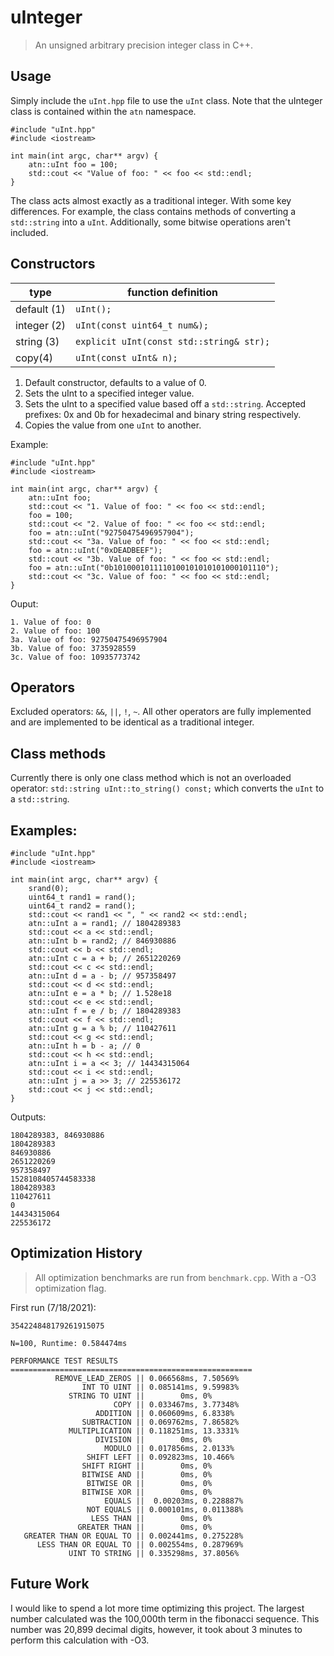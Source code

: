 # uInteger
> An unsigned arbitrary precision integer class in C++.

## Usage

Simply include the `uInt.hpp` file to use the `uInt` class. Note that the uInteger class is contained within the `atn` namespace. 

```
#include "uInt.hpp"
#include <iostream>

int main(int argc, char** argv) {
    atn::uInt foo = 100;
    std::cout << "Value of foo: " << foo << std::endl;
}
```

The class acts almost exactly as a traditional integer. With some key differences. For example, the class contains methods of converting a `std::string` into a `uInt`. Additionally, some bitwise operations aren't included.

## Constructors

type        | function definition
----------- | -------------------
default (1) | `uInt();`
integer (2) | `uInt(const uint64_t num&);`
string (3)  | `explicit uInt(const std::string& str);` 
copy(4)     | `uInt(const uInt& n);`
1. Default constructor, defaults to a value of 0.
2. Sets the uInt to a specified integer value.
3. Sets the uInt to a specified value based off a `std::string`. Accepted prefixes: 0x and 0b for hexadecimal and binary string respectively.
4. Copies the value from one `uInt` to another.

Example:
```
#include "uInt.hpp"
#include <iostream>

int main(int argc, char** argv) {
    atn::uInt foo;
    std::cout << "1. Value of foo: " << foo << std::endl;
    foo = 100;
    std::cout << "2. Value of foo: " << foo << std::endl;
    foo = atn::uInt("92750475496957904");
    std::cout << "3a. Value of foo: " << foo << std::endl;
    foo = atn::uInt("0xDEADBEEF");
    std::cout << "3b. Value of foo: " << foo << std::endl;
    foo = atn::uInt("0b1010001011110100101010101000101110");
    std::cout << "3c. Value of foo: " << foo << std::endl;
}
```

Ouput:
```
1. Value of foo: 0
2. Value of foo: 100
3a. Value of foo: 92750475496957904
3b. Value of foo: 3735928559
3c. Value of foo: 10935773742
```

## Operators

Excluded operators: `&&`, `||`, `!`, `~`. All other operators are fully implemented and are implemented to be identical as a traditional integer.

## Class methods

Currently there is only one class method which is not an overloaded operator: `std::string uInt::to_string() const;` which converts the `uInt` to a `std::string`.

## Examples:
```
#include "uInt.hpp"
#include <iostream>

int main(int argc, char** argv) {
    srand(0);
    uint64_t rand1 = rand();
    uint64_t rand2 = rand();
    std::cout << rand1 << ", " << rand2 << std::endl;
    atn::uInt a = rand1; // 1804289383
    std::cout << a << std::endl;
    atn::uInt b = rand2; // 846930886
    std::cout << b << std::endl;
    atn::uInt c = a + b; // 2651220269
    std::cout << c << std::endl;
    atn::uInt d = a - b; // 957358497
    std::cout << d << std::endl;
    atn::uInt e = a * b; // 1.528e18
    std::cout << e << std::endl;
    atn::uInt f = e / b; // 1804289383
    std::cout << f << std::endl;
    atn::uInt g = a % b; // 110427611
    std::cout << g << std::endl;
    atn::uInt h = b - a; // 0
    std::cout << h << std::endl;
    atn::uInt i = a << 3; // 14434315064
    std::cout << i << std::endl;
    atn::uInt j = a >> 3; // 225536172
    std::cout << j << std::endl;
}
```

Outputs: 
```
1804289383, 846930886
1804289383
846930886
2651220269
957358497
1528108405744583338
1804289383
110427611
0
14434315064
225536172
```

## Optimization History

> All optimization benchmarks are run from `benchmark.cpp`. With a -O3 optimization flag.

First run (7/18/2021):
```
354224848179261915075

N=100, Runtime: 0.584474ms

PERFORMANCE TEST RESULTS
======================================================
          REMOVE_LEAD_ZEROS || 0.066568ms, 7.50569%
                INT TO UINT || 0.085141ms, 9.59983%
             STRING TO UINT ||        0ms, 0%
                       COPY || 0.033467ms, 3.77348%
                   ADDITION || 0.060609ms, 6.8338%
                SUBTRACTION || 0.069762ms, 7.86582%
             MULTIPLICATION || 0.118251ms, 13.3331%
                   DIVISION ||        0ms, 0%
                     MODULO || 0.017856ms, 2.0133%
                 SHIFT LEFT || 0.092823ms, 10.466%
                SHIFT RIGHT ||        0ms, 0%
                BITWISE AND ||        0ms, 0%
                 BITWISE OR ||        0ms, 0%
                BITWISE XOR ||        0ms, 0%
                     EQUALS ||  0.00203ms, 0.228887%
                 NOT EQUALS || 0.000101ms, 0.011388%
                  LESS THAN ||        0ms, 0%
               GREATER THAN ||        0ms, 0%
   GREATER THAN OR EQUAL TO || 0.002441ms, 0.275228%
      LESS THAN OR EQUAL TO || 0.002554ms, 0.287969%
             UINT TO STRING || 0.335298ms, 37.8056%

```

## Future Work

I would like to spend a lot more time optimizing this project. The largest number calculated was the 100,000th term in the fibonacci sequence. This number was 20,899 decimal digits, however, it took about 3 minutes to perform this calculation with -O3.
